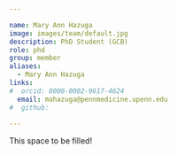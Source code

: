 ```yaml
---

name: Mary Ann Hazuga
image: images/team/default.jpg
description: PhD Student (GCB)
role: phd
group: member
aliases:
  - Mary Ann Hazuga
links:
#  orcid: 0000-0002-9617-4624
  email: mahazuga@pennmedicine.upenn.edu
#  github: 
 
---
```


This space to be filled!
